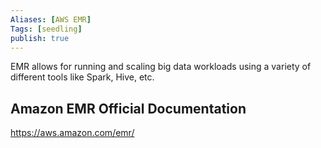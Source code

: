 ```yaml
---
Aliases: [AWS EMR]
Tags: [seedling]
publish: true
---
```


EMR allows for running and scaling big data workloads using a variety of different tools like Spark, Hive, etc.

## Amazon EMR Official Documentation

https://aws.amazon.com/emr/